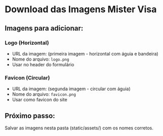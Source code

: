 # Download das Imagens Mister Visa

## Imagens para adicionar:

### Logo (Horizontal)
- URL da imagem: (primeira imagem - horizontal com águia e bandeira)
- Nome do arquivo: `logo.png`
- Usar no header do formulário

### Favicon (Circular)
- URL da imagem: (segunda imagem - circular com águia)
- Nome do arquivo: `favicon.png`
- Usar como favicon do site

## Próximo passo:
Salvar as imagens nesta pasta (static/assets/) com os nomes corretos.
